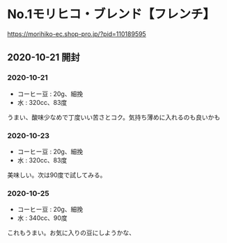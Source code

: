 # No.1モリヒコ・ブレンド【フレンチ】

<https://morihiko-ec.shop-pro.jp/?pid=110189595>

## 2020-10-21 開封

### 2020-10-21

- コーヒー豆 : 20g、細挽
- 水 : 320cc、83度

うまい、酸味少なめで丁度いい苦さとコク。気持ち薄めに入れるのも良いかも

### 2020-10-23

- コーヒー豆 : 20g、細挽
- 水 : 320cc、83度

美味しい。次は90度で試してみる。

### 2020-10-25

- コーヒー豆 : 20g、細挽
- 水 : 340cc、90度

これもうまい。お気に入りの豆にしようかな、
